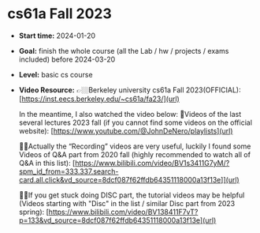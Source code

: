 # cs61a Fall 2023
- **Start time:**
  2024-01-20

- **Goal:**
  finish the whole course (all the Lab / hw / projects / exams included)  before 2024-03-20

- **Level:**
  basic cs course
  
- **Video Resource:**
  👉🏼Berkeley university cs61a Fall 2023(OFFICIAL):
  [https://inst.eecs.berkeley.edu/~cs61a/fa23/](url)
  
  In the meantime, I also watched the video below:
  🦾Videos of the last several lectures 2023 fall (if you cannot find some videos on the official website):
  [https://www.youtube.com/@JohnDeNero/playlists](url)
  
  👍🏼Actually the “Recording” videos are very useful, luckily I found some Videos of Q&A part from 2020 fall (highly recommended to watch all of Q&A in this list):
  [https://www.bilibili.com/video/BV1s3411G7yM/?spm_id_from=333.337.search-card.all.click&vd_source=8dcf087f62ffdb64351118000a13f13e]](url)
  
  🙏🏼If you get stuck doing DISC part, the tutorial videos may be helpful (Videos starting with "Disc" in the list / similar Disc part from 2023 spring):
  [https://www.bilibili.com/video/BV138411F7vT?p=133&vd_source=8dcf087f62ffdb64351118000a13f13e](url)
  
